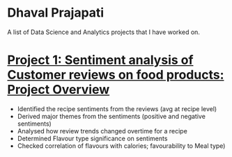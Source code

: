 # Dhaval Prajapati
A list of Data Science and Analytics projects that I have worked on.

# [Project 1: Sentiment analysis of Customer reviews on food products: Project Overview](https://github.com/dpdhaval7/CODEICON4.0)
* Identified the recipe sentiments from the reviews (avg at recipe level)
* Derived major themes from the sentiments (positive and negative sentiments)
* Analysed how review trends changed overtime for a recipe
* Determined Flavour type significance on sentiments
* Checked correlation of flavours with calories; favourability to Meal type)
